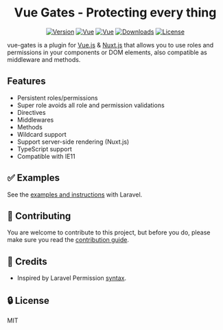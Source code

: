 
<h1 align="center" style="text-align:center">Vue Gates - Protecting every thing</h1>

<p align="center">
  <a href="https://www.npmjs.com/package/vue-gates"><img src="https://img.shields.io/npm/v/vue-gates.svg" alt="Version"></a>
  <a href="https://vuejs.org/"><img src="https://badgen.net/badge/Vue/2.x/cyan" alt="Vue"></a>
  <a href="https://vuejs.org/"><img src="https://badgen.net/badge/Vue/3.x/cyan" alt="Vue"></a>
  <a href="https://www.npmjs.com/package/vue-gates"><img src="https://img.shields.io/npm/dm/vue-gates.svg" alt="Downloads"></a>
  <a href="LICENSE"><img src="https://img.shields.io/npm/l/vue-gates.svg" alt="License"></a>
</p>

vue-gates is a plugin for [Vue.js](https://vuejs.org/) & [Nuxt.js](https://nuxtjs.org/) that allows you to use roles and permissions in your components or DOM elements, also compatible as middleware and methods.

## Features

- Persistent roles/permissions
- Super role avoids all role and permission validations
- Directives
- Middlewares
- Methods
- Wildcard support
- Support server-side rendering (Nuxt.js)
- TypeScript support
- Compatible with IE11

## ✅ Examples

See the [examples and instructions](https://github.com/williamcruzme/vue-gates/tree/master/examples) with Laravel.

## 🚸 Contributing

You are welcome to contribute to this project, but before you do, please make sure you read the [contribution guide](https://github.com/williamcruzme/vue-gates/blob/master/CONTRIBUTING.md).

## 🙈 Credits

- Inspired by Laravel Permission [syntax](https://github.com/spatie/laravel-permission#using-blade-directives).

## 🔒 License

MIT

